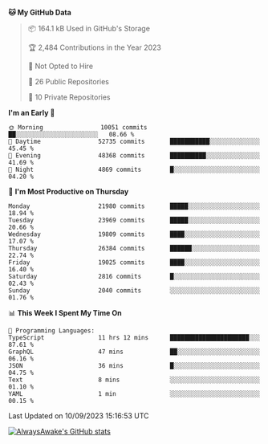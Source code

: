 <!--START_SECTION:waka-->
**🐱 My GitHub Data** 

> 📦 164.1 kB Used in GitHub's Storage 
 > 
> 🏆 2,484 Contributions in the Year 2023
 > 
> 🚫 Not Opted to Hire
 > 
> 📜 26 Public Repositories 
 > 
> 🔑 10 Private Repositories 
 > 
**I'm an Early 🐤** 

```text
🌞 Morning                10051 commits       ██░░░░░░░░░░░░░░░░░░░░░░░   08.66 % 
🌆 Daytime                52735 commits       ███████████░░░░░░░░░░░░░░   45.45 % 
🌃 Evening                48368 commits       ██████████░░░░░░░░░░░░░░░   41.69 % 
🌙 Night                  4869 commits        █░░░░░░░░░░░░░░░░░░░░░░░░   04.20 % 
```
📅 **I'm Most Productive on Thursday** 

```text
Monday                   21980 commits       █████░░░░░░░░░░░░░░░░░░░░   18.94 % 
Tuesday                  23969 commits       █████░░░░░░░░░░░░░░░░░░░░   20.66 % 
Wednesday                19809 commits       ████░░░░░░░░░░░░░░░░░░░░░   17.07 % 
Thursday                 26384 commits       ██████░░░░░░░░░░░░░░░░░░░   22.74 % 
Friday                   19025 commits       ████░░░░░░░░░░░░░░░░░░░░░   16.40 % 
Saturday                 2816 commits        █░░░░░░░░░░░░░░░░░░░░░░░░   02.43 % 
Sunday                   2040 commits        ░░░░░░░░░░░░░░░░░░░░░░░░░   01.76 % 
```


📊 **This Week I Spent My Time On** 

```text
💬 Programming Languages: 
TypeScript               11 hrs 12 mins      ██████████████████████░░░   87.61 % 
GraphQL                  47 mins             ██░░░░░░░░░░░░░░░░░░░░░░░   06.16 % 
JSON                     36 mins             █░░░░░░░░░░░░░░░░░░░░░░░░   04.75 % 
Text                     8 mins              ░░░░░░░░░░░░░░░░░░░░░░░░░   01.10 % 
YAML                     1 min               ░░░░░░░░░░░░░░░░░░░░░░░░░   00.15 % 
```


 Last Updated on 10/09/2023 15:16:53 UTC
<!--END_SECTION:waka-->

[![AlwaysAwake's GitHub stats](https://github-readme-stats.vercel.app/api?username=AlwaysAwake&show_icons=true&theme=github_dark&count_private=true)](https://github.com/AlwaysAwake/AlwaysAwake)
